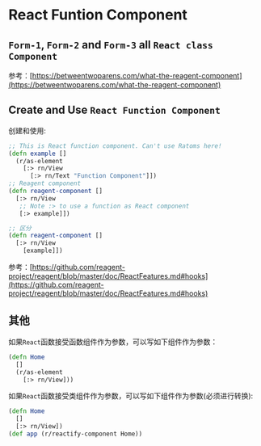 # React Funtion Component

## `Form-1`, `Form-2` and `Form-3` all `React class Component`

参考：[https://betweentwoparens.com/what-the-reagent-component](https://betweentwoparens.com/what-the-reagent-component)

## Create and Use `React Function Component`

创建和使用:

```clj
;; This is React function component. Can't use Ratoms here!
(defn example []
  (r/as-element
    [:> rn/View
      [:> rn/Text "Function Component"]])
;; Reagent component
(defn reagent-component []
  [:> rn/View
   ;; Note :> to use a function as React component
   [:> example]])

;; 区分
(defn reagent-component []
  [:> rn/View
    [example]])
```

参考：[https://github.com/reagent-project/reagent/blob/master/doc/ReactFeatures.md#hooks](https://github.com/reagent-project/reagent/blob/master/doc/ReactFeatures.md#hooks)

## 其他

如果`React`函数接受函数组件作为参数，可以写如下组件作为参数：

```clj
(defn Home
  []
  (r/as-element
    [:> rn/View]))
```

如果`React`函数接受类组件作为参数，可以写如下组件作为参数(必须进行转换):

```clj
(defn Home
  []
  [:> rn/View])
(def app (r/reactify-component Home))
```
